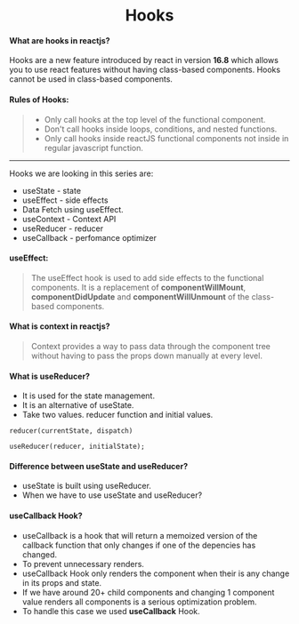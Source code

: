 <center> <h1>Hooks</h1> </center>

#### What are hooks in reactjs?

Hooks are a new feature introduced by react in version **16.8** which allows you to use react features without having class-based components.
Hooks cannot be used in class-based components.

#### Rules of Hooks:
> + Only call hooks at the top level of the functional component.
> + Don't call hooks inside loops, conditions, and nested functions.
> + Only call hooks inside reactJS functional components not inside in regular javascript function.

*****

Hooks we are looking in this series are:
+ useState - state
+ useEffect - side effects
+ Data Fetch using useEffect.
+ useContext - Context API
+ useReducer - reducer
+ useCallback - perfomance optimizer

#### useEffect:
> The useEffect hook is used to add side effects to the functional components. It is a replacement of **componentWillMount**, **componentDidUpdate** and **componentWillUnmount** of the class-based components.

#### What is context in reactjs?
> Context provides a way to pass data through the component tree without having to pass the props down manually at every level.

#### What is useReducer?
+ It is used for the state management.
+ It is an alternative of useState.
+ Take two values. reducer function and initial values.
```
reducer(currentState, dispatch)

useReducer(reducer, initialState);
```

#### Difference between useState and useReducer?
+ useState is built using useReducer.
+ When we have to use useState and useReducer?


#### useCallback Hook?
+ useCallback is a hook that will return a memoized version of the callback function that only changes if one of the depencies has changed.
+ To prevent unnecessary renders.
+ useCallback Hook only renders the component when their is any change in its props and state.
+ If we have around 20+ child components and changing 1 component value renders all components is a serious optimization problem.
+ To handle this case we used **useCallback** Hook.